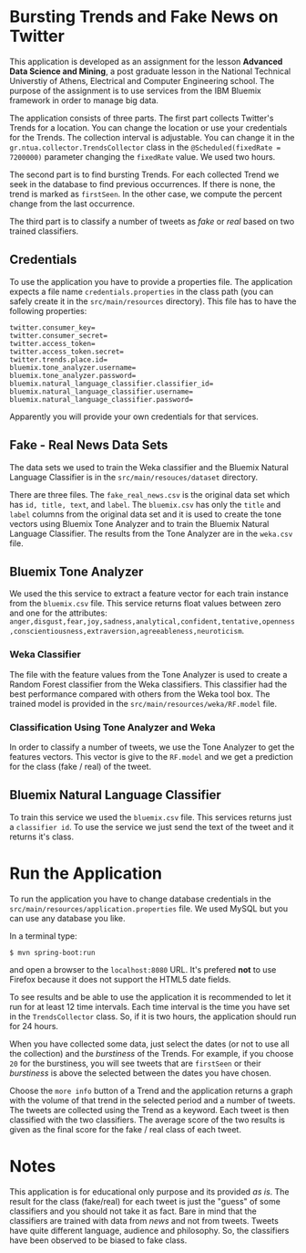 # Bursting Trends and Fake News on Twitter

This application is developed as an assignment for the lesson **Advanced Data Science and Mining**, a post graduate lesson in the National Technical Universtiy of Athens, Electrical and Computer Engineering school.
The purpose of the assignment is to use services from the IBM Bluemix framework in order to manage big data.

The application consists of three parts.
The first part collects Twitter's Trends for a location.
You can change the location or use your credentials for the Trends.
The collection interval is adjustable.
You can change it in the `gr.ntua.collector.TrendsCollector` class in the `@Scheduled(fixedRate = 7200000)` parameter changing the `fixedRate` value.
We used two hours.

The second part is to find bursting Trends.
For each collected Trend we seek in the database to find previous occurrences.
If there is none, the trend is marked as `firstSeen`.
In the other case, we compute the percent change from the last occurrence.

The third part is to classify a number of tweets as *fake* or *real* based on two trained classifiers.

## Credentials
To use the application you have to provide a properties file.
The application expects a file name `credentials.properties` in the class path (you can safely create it in the `src/main/resources` directory).
This file has to have the following properties:
```
twitter.consumer_key=
twitter.consumer_secret=
twitter.access_token=
twitter.access_token.secret=
twitter.trends.place.id=
bluemix.tone_analyzer.username=
bluemix.tone_analyzer.password=
bluemix.natural_language_classifier.classifier_id=
bluemix.natural_language_classifier.username=
bluemix.natural_language_classifier.password=
```
Apparently you will provide your own credentials for that services.

## Fake - Real News Data Sets
The data sets we used to train the Weka classifier and the Bluemix Natural Language Classifier is in the `src/main/resouces/dataset` directory.

There are three files.
The `fake_real_news.csv` is the original data set which has `id, title, text`, and `label`.
The `bluemix.csv` has only the `title` and `label` columns from the original data set and it is used to create the tone vectors using Bluemix Tone Analyzer and to train the Bluemix Natural Language Classifier.
The results from the Tone Analyzer are in the `weka.csv` file.

## Bluemix Tone Analyzer
We used the this service to extract a feature vector for each train instance from the `bluemix.csv` file.
This service returns float values between zero and one for the attributes: `anger,disgust,fear,joy,sadness,analytical,confident,tentative,openness,conscientiousness,extraversion,agreeableness,neuroticism`.

### Weka Classifier
The file with the feature values from the Tone Analyzer is used to create a Random Forest classifier from the Weka classifiers.
This classifier had the best performance compared with others from the Weka tool box.
The trained model is provided in the `src/main/resources/weka/RF.model` file.

### Classification Using Tone Analyzer and Weka
In order to classify a number of tweets, we use the Tone Analyzer to get the features vectors.
This vector is give to the `RF.model` and we get a prediction for the class (fake / real) of the tweet.

## Bluemix Natural Language Classifier
To train this service we used the `bluemix.csv` file.
This services returns just a `classifier id`.
To use the service we just send the text of the tweet and it returns it's class.

# Run the Application
To run the application you have to change database credentials in the `src/main/resources/application.properties` file.
We used MySQL but you can use any database you like.

In a terminal type:
```
$ mvn spring-boot:run
```

and open a browser to the `localhost:8080` URL.
It's prefered **not** to use Firefox because it does not support the HTML5 date fields.

To see results and be able to use the application it is recommended to let it run for at least 12 time intervals.
Each time interval is the time you have set in the `TrendsCollector` class.
So, if it is two hours, the application should run for 24 hours.

When you have collected some data, just select the dates (or not to use all the collection) and the *burstiness* of the Trends.
For example, if you choose `20` for the burstiness, you will see tweets that are `firstSeen` or their *burstiness* is above the selected between the dates you have chosen.

Choose the `more info` button of a Trend and the application returns a graph with the volume of that trend in the selected period and a number of tweets.
The tweets are collected using the Trend as a keyword.
Each tweet is then classified with the two classifiers.
The average score of the two results is given as the final score for the fake / real class of each tweet.

# Notes
This application is for educational only purpose and its provided *as is*.
The result for the class (fake/real) for each tweet is just the "guess" of some classifiers and you should not take it as fact.
Bare in mind that the classifiers are trained with data from *news* and not from tweets.
Tweets have quite different language, audience and philosophy.
So, the classifiers have been observed to be biased to fake class.
